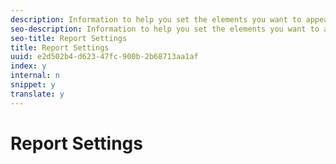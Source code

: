 ```yaml
---
description: Information to help you set the elements you want to appear in your report. Report settings can be saved for later use.
seo-description: Information to help you set the elements you want to appear in your report. Report settings can be saved for later use.
seo-title: Report Settings
title: Report Settings
uuid: e2d502b4-d623-47fc-900b-2b68713aa1af
index: y
internal: n
snippet: y
translate: y
---
```


# Report Settings


